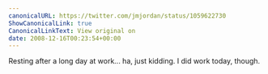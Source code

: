 ```yaml
---
canonicalURL: https://twitter.com/jmjordan/status/1059622730
ShowCanonicalLink: true
CanonicalLinkText: View original on
date: 2008-12-16T00:23:54+00:00
---
```

Resting after a long day at work... ha, just kidding. I did work today, though.